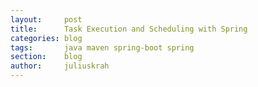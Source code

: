 ```yaml
---
layout:     post
title:      Task Execution and Scheduling with Spring
categories: blog
tags:       java maven spring-boot spring
section:    blog
author:     juliuskrah
---
```

